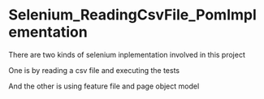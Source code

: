 # Selenium_ReadingCsvFile_PomImplementation

There are two kinds of selenium inplementation involved in this project

One is by reading a csv file and executing the tests

And the other is using feature file and page object model
